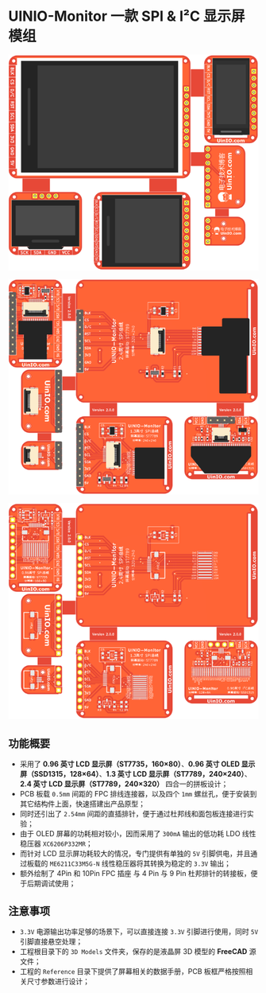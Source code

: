 # UINIO-Monitor 一款 SPI & I²C 显示屏模组

![](./Images/PCB-3D-1.png)

![](./Images/PCB-3D-2.png)

![](./Images/PCB-3D-3.png)

## 功能概要

- 采用了 **0.96 英寸 LCD 显示屏（ST7735，160×80）**、**0.96 英寸 OLED 显示屏（SSD1315，128×64）**、**1.3 英寸 LCD 显示屏（ST7789，240×240）**、**2.4 英寸 LCD 显示屏（ST7789，240×320）** 四合一的拼板设计；
- PCB 板载 `0.5mm` 间距的 FPC 排线连接器，以及四个 `1mm` 螺丝孔，便于安装到其它结构件上面，快速搭建出产品原型；
- 同时还引出了 `2.54mm` 间距的直插排针，便于通过杜邦线和面包板连接进行实验；
- 由于 OLED 屏幕的功耗相对较小，因而采用了 `300mA` 输出的低功耗 LDO 线性稳压器 `XC6206P332MR`；
- 而针对 LCD 显示屏功耗较大的情况，专门提供有单独的 `5V` 引脚供电，并且通过板载的 `ME6211C33M5G-N` 线性稳压器将其转换为稳定的 `3.3V` 输出；
- 额外绘制了 4Pin 和 10Pin FPC 插座 与 4 Pin 与 9 Pin 杜邦排针的转接板，便于后期调试使用；

## 注意事项

- `3.3V` 电源输出功率足够的场景下，可以直接连接 `3.3V` 引脚进行使用，同时 `5V` 引脚直接悬空处理；
- 工程根目录下的 `3D Models` 文件夹，保存的是液晶屏 3D 模型的 **FreeCAD** 源文件；
- 工程的 `Reference` 目录下提供了屏幕相关的数据手册，PCB 板框严格按照相关尺寸参数进行设计；
